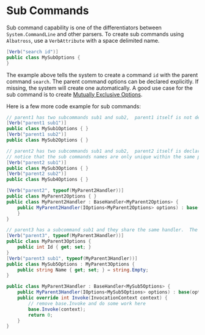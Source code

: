 # Sub Commands

Sub command capability is one of the differentiators between `System.CommandLine` and other parsers.  To create sub commands using `Albatross`, use a `VerbAttribute` with a space delimited name.  


```csharp
[Verb("search id")]
public class MySubOptions { 
}
```
The example above tells the system to create a command `id` with the parent command `search`.  The parent command options can be declared explicitly.  If missing, the system will create one automatically.  A good use case for the sub command is to create [Mutually Exclusive Options](./mutually-exclusive-options.md#the-new-way).

Here is a few more code example for sub commands:
```csharp
// parent1 has two subcommands sub1 and sub2,  parent1 itself is not declared and will be generated with a default HelpCommandHandler
[Verb("parent1 sub1")]
public class MySub1Options { }
[Verb("parent1 sub2")]
public class MySub2Options { }

// parent2 has two subcommands sub1 and sub2,  parent2 itself is declared with a custom handler.  All three commands should work independently.
// notice that the sub commands names are only unique within the same parent.
[Verb("parent2 sub1")]
public class MySub3Options { }
[Verb("parent2 sub2")]
public class MySub4Options { }

[Verb("parent2", typeof(MyParent2Handler))]
public class MyParent2Options { }
public class MyParent2Handler : BaseHandler<MyParent2Options> {
	public MyParent2Handler(IOptions<MyParent2Options> options) : base(options) {
	}
}

// parent3 has a subcommand sub1 and they share the same handler.  The sub command options inherits from the parent options.  In this situation, the sub command in a sense extends the parent command with additional options
[Verb("parent3", typeof(MyParent3Handler))]
public class MyParent3Options {
	public int Id { get; set; }
}
[Verb("parent3 sub1", typeof(MyParent3Handler))]
public class MySub5Options : MyParent3Options {
	public string Name { get; set; } = string.Empty;
}

public class MyParent3Handler : BaseHandler<MySub5Options> {
	public MyParent3Handler(IOptions<MySub5Options> options) : base(options) { }
	public override int Invoke(InvocationContext context) {
		// remove base.Invoke and do some work here
		base.Invoke(context);
		return 0;
	}
}
```

